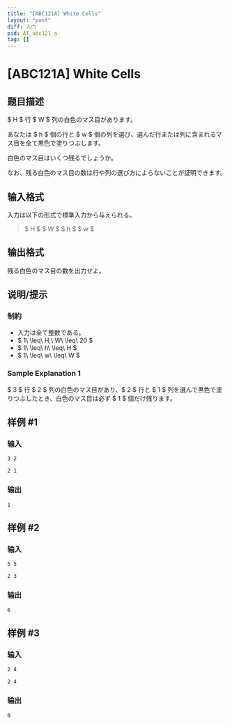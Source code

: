 ```yaml
---
title: "[ABC121A] White Cells"
layout: "post"
diff: 入门
pid: AT_abc121_a
tag: []
---
```


# [ABC121A] White Cells

## 题目描述

[problemUrl]: https://atcoder.jp/contests/abc121/tasks/abc121_a

$ H $ 行 $ W $ 列の白色のマス目があります。

あなたは $ h $ 個の行と $ w $ 個の列を選び、選んだ行または列に含まれるマス目を全て黒色で塗りつぶします。

白色のマス目はいくつ残るでしょうか。

なお、残る白色のマス目の数は行や列の選び方によらないことが証明できます。

## 输入格式

入力は以下の形式で標準入力から与えられる。

> $ H $ $ W $ $ h $ $ w $

## 输出格式

残る白色のマス目の数を出力せよ。

## 说明/提示

### 制約

- 入力は全て整数である。
- $ 1\ \leq\ H,\ W\ \leq\ 20 $
- $ 1\ \leq\ h\ \leq\ H $
- $ 1\ \leq\ w\ \leq\ W $

### Sample Explanation 1

$ 3 $ 行 $ 2 $ 列の白色のマス目があり、$ 2 $ 行と $ 1 $ 列を選んで黒色で塗りつぶしたとき、白色のマス目は必ず $ 1 $ 個だけ残ります。

## 样例 #1

### 输入

```
3 2
2 1
```

### 输出

```
1
```

## 样例 #2

### 输入

```
5 5
2 3
```

### 输出

```
6
```

## 样例 #3

### 输入

```
2 4
2 4
```

### 输出

```
0
```

